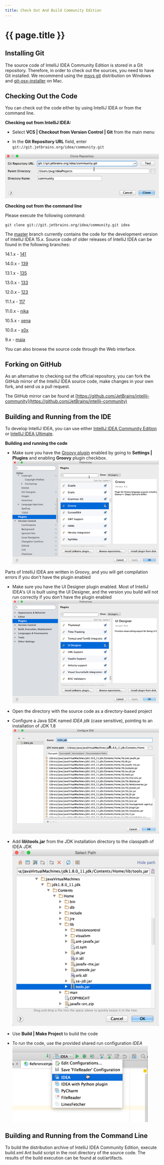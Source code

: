 ```yaml
---
title: Check Out And Build Community Edition
---
```


# {{ page.title }}

## Installing Git
The source code of IntelliJ IDEA Community Edition is stored in a Git repository. 
Therefore, in order to check out the sources, you need to have Git installed. 
We recommend using the 
[msys git](http://code.google.com/p/msysgit/)
distribution on Windows and 
[git-osx-installer](http://code.google.com/p/git-osx-installer/) 
on Mac.

## Checking Out the Code

You can check out the code either by using IntelliJ IDEA or from the command line.


**Checking out from IntelliJ IDEA:**
 
* Select **VCS \| Checkout from Version Control \| Git** from the main menu

* In the **Git Repository URL** field, enter ```git://git.jetbrains.org/idea/community.git```

![Check Out Community](/img/getting_started/checkout_and_build_community/check_out_community.png)

**Checking out from the command line**

Please execute the following command:
```
git clone git://git.jetbrains.org/idea/community.git idea
```

The
[master](https://github.com/JetBrains/intellij-community/tree/master)
branch currently contains the code for the development version of IntelliJ IDEA 15.x.
Source code of older releases of IntelliJ IDEA can be found in the following branches:

14.1.x -
[141](https://github.com/JetBrains/intellij-community/tree/141)

14.0.x -
[139](https://github.com/JetBrains/intellij-community/tree/139)

13.1.x -
[135](https://github.com/JetBrains/intellij-community/tree/135)

13.0.x -
[133](https://github.com/JetBrains/intellij-community/tree/133)

12.0.x -
[123](https://github.com/JetBrains/intellij-community/tree/123)

11.1.x -
[117](https://github.com/JetBrains/intellij-community/tree/117)

11.0.x -
[nika](https://github.com/JetBrains/intellij-community/tree/nika)

10.5.x -
[xena](https://github.com/JetBrains/intellij-community/tree/xena)

10.0.x -
[x0x](https://github.com/JetBrains/intellij-community/tree/x0x)

9.x -
[maia](https://github.com/JetBrains/intellij-community/tree/maia)

You can also browse the source code through the Web interface.

## Forking on GitHub

As an alternative to checking out the official repository, you can fork the GitHub mirror of the IntelliJ IDEA source code, make changes in your own fork, and send us a pull request.

The GitHub mirror can be found at 
[https://github.com/JetBrains/intellij-community](https://github.com/JetBrains/intellij-community)

## Building and Running from the IDE

To develop IntelliJ IDEA, you can use either
[IntelliJ IDEA Community Edition](https://www.jetbrains.com/idea/download/)
or
[IntelliJ IDEA Ultimate](https://www.jetbrains.com/idea/download/).

**Building and running the code**

* Make sure you have the
[Groovy plugin](https://plugins.jetbrains.com/plugin/1524)
enabled by going to **Settings \| Plugins** and enabling **Groovy** plugin checkbox.
![Groovy plugin](/img/getting_started/checkout_and_build_community/groovy_plugin_enabled.png)

Parts of IntelliJ IDEA are written in Groovy, and you will get compilation errors if you don't have the plugin enabled

* Make sure you have the UI Designer plugin enabled. 
Most of IntelliJ IDEA's UI is built using the UI Designer, and the version you build will not run correctly if you don't have the plugin enabled
![UI Designer plugin](/img/getting_started/checkout_and_build_community/ui_designer_plugin_enabled.png)

* Open the directory with the source code as a directory-based project

* Configure a Java SDK named *IDEA jdk* (case sensitive), pointing to an installation of JDK 1.8
![Configure SDK](/img/getting_started/checkout_and_build_community/configure_sdk.png)

* Add **lib\\tools.jar** from the JDK installation directory to the classpath of IDEA JDK
![tools.jar](/img/getting_started/checkout_and_build_community/tools_jar.png)

* Use **Build \| Make Project** to build the code

* To run the code, use the provided shared run configuration *IDEA*
![IDEA Run Configuration](/img/getting_started/checkout_and_build_community/idea_run_configuration.png)

## Building and Running from the Command Line
<!--TODO link to ant--> 
To build the distribution archive of IntelliJ IDEA Community Edition, execute build.xml Ant build script in the root directory of the source code. 
The results of the build execution can be found at out/artifacts.